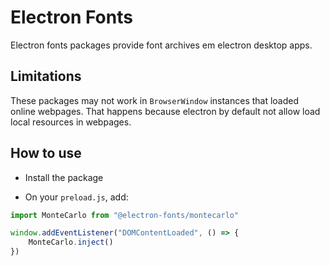 # Electron Fonts

Electron fonts packages provide font archives em electron desktop apps.

## Limitations

These packages may not work in `BrowserWindow` instances that loaded online webpages. That happens because electron by default not allow load local resources in webpages.

## How to use

* Install the package

* On your `preload.js`, add:

```ts
import MonteCarlo from "@electron-fonts/montecarlo"

window.addEventListener("DOMContentLoaded", () => {
    MonteCarlo.inject()
})
```